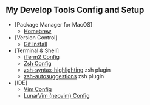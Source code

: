 ## My Develop Tools Config and Setup

* [Package Manager for MacOS]
  * [Homebrew](https://github.com/rong118/develop_tools_config/blob/master/homebrew_setup/homebrew.md)
* [Version Control]
  * [Git Install](https://git-scm.com/download/mac)
* [Terminal & Shell]
  * [iTerm2 Config](https://github.com/rong118/develop_tools_config/blob/master/iterm2_setup/iterm2_setup.md)
  * [Zsh Config](https://github.com/rong118/develop_tools_config/blob/master/iterm2_setup/zsh_config.md)
  * [zsh-syntax-highlighting](https://github.com/zsh-users/zsh-syntax-highlighting)	zsh plugin
  * [zsh-autosuggestions](https://github.com/zsh-users/zsh-autosuggestions)	zsh plugin
* [IDE]
  * [Vim Config](https://github.com/rong118/develop_tools_config/blob/master/vim_setup/vim_setup.md)
  * [LunarVim (neovim) Config](https://github.com/rong118/develop_tools_config/blob/master/lvim_setup/lvim_setup.md)